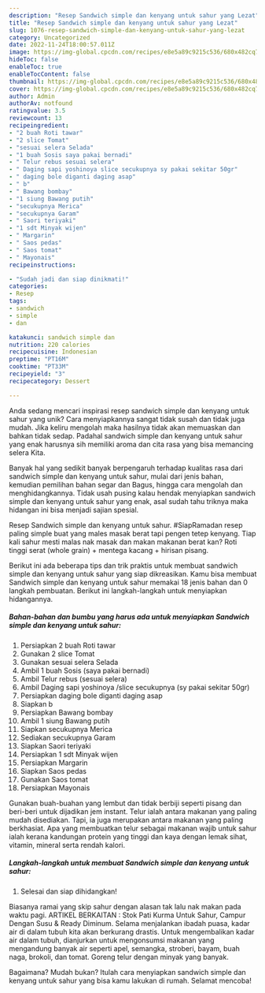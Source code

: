 ```yaml
---
description: "Resep Sandwich simple dan kenyang untuk sahur yang Lezat"
title: "Resep Sandwich simple dan kenyang untuk sahur yang Lezat"
slug: 1076-resep-sandwich-simple-dan-kenyang-untuk-sahur-yang-lezat
category: Uncategorized
date: 2022-11-24T18:00:57.011Z
image: https://img-global.cpcdn.com/recipes/e8e5a89c9215c536/680x482cq70/sandwich-simple-dan-kenyang-untuk-sahur-foto-resep-utama.jpg
hideToc: false
enableToc: true
enableTocContent: false
thumbnail: https://img-global.cpcdn.com/recipes/e8e5a89c9215c536/680x482cq70/sandwich-simple-dan-kenyang-untuk-sahur-foto-resep-utama.jpg
cover: https://img-global.cpcdn.com/recipes/e8e5a89c9215c536/680x482cq70/sandwich-simple-dan-kenyang-untuk-sahur-foto-resep-utama.jpg
author: Admin
authorAv: notfound
ratingvalue: 3.5
reviewcount: 13
recipeingredient:
- "2 buah Roti tawar"
- "2 slice Tomat"
- "sesuai selera Selada"
- "1 buah Sosis saya pakai bernadi"
- " Telur rebus sesuai selera"
- " Daging sapi yoshinoya slice secukupnya sy pakai sekitar 50gr"
- " daging bole diganti daging asap"
- " b"
- " Bawang bombay"
- "1 siung Bawang putih"
- "secukupnya Merica"
- "secukupnya Garam"
- " Saori teriyaki"
- "1 sdt Minyak wijen"
- " Margarin"
- " Saos pedas"
- " Saos tomat"
- " Mayonais"
recipeinstructions:

- "Sudah jadi dan siap dinikmati!"
categories:
- Resep
tags:
- sandwich
- simple
- dan

katakunci: sandwich simple dan 
nutrition: 220 calories
recipecuisine: Indonesian
preptime: "PT16M"
cooktime: "PT33M"
recipeyield: "3"
recipecategory: Dessert

---
```





Anda sedang mencari inspirasi resep sandwich simple dan kenyang untuk sahur yang unik? Cara menyiapkannya sangat tidak susah dan tidak juga mudah. Jika keliru mengolah maka hasilnya tidak akan memuaskan dan bahkan tidak sedap. Padahal sandwich simple dan kenyang untuk sahur yang enak harusnya sih memiliki aroma dan cita rasa yang bisa memancing selera Kita.





Banyak hal yang sedikit banyak berpengaruh terhadap kualitas rasa dari sandwich simple dan kenyang untuk sahur, mulai dari jenis bahan, kemudian pemilihan bahan segar dan Bagus, hingga cara mengolah dan menghidangkannya. Tidak usah pusing kalau hendak menyiapkan sandwich simple dan kenyang untuk sahur yang enak,      asal sudah tahu triknya maka hidangan ini bisa menjadi sajian spesial.














Resep Sandwich simple dan kenyang untuk sahur. #SiapRamadan resep paling simple buat yang males masak berat tapi pengen tetep kenyang. Tiap kali sahur mesti malas nak masak dan makan makanan berat kan? Roti tinggi serat (whole grain) + mentega kacang + hirisan pisang.






Berikut ini ada beberapa tips dan trik praktis untuk membuat sandwich simple dan kenyang untuk sahur yang siap dikreasikan. Kamu bisa membuat Sandwich simple dan kenyang untuk sahur memakai 18 jenis bahan dan 0 langkah pembuatan. Berikut ini langkah-langkah untuk menyiapkan hidangannya.

<!--inarticleads1-->

##### Bahan-bahan dan bumbu yang harus ada untuk menyiapkan Sandwich simple dan kenyang untuk sahur:

1. Persiapkan 2 buah Roti tawar
1. Gunakan 2 slice Tomat
1. Gunakan sesuai selera Selada
1. Ambil 1 buah Sosis (saya pakai bernadi)
1. Ambil  Telur rebus (sesuai selera)
1. Ambil  Daging sapi yoshinoya /slice secukupnya (sy pakai sekitar 50gr)
1. Persiapkan  daging bole diganti daging asap
1. Siapkan  b
1. Persiapkan  Bawang bombay
1. Ambil 1 siung Bawang putih
1. Siapkan secukupnya Merica
1. Sediakan secukupnya Garam
1. Siapkan  Saori teriyaki
1. Persiapkan 1 sdt Minyak wijen
1. Persiapkan  Margarin
1. Siapkan  Saos pedas
1. Gunakan  Saos tomat
1. Persiapkan  Mayonais


Gunakan buah-buahan yang lembut dan tidak berbiji seperti pisang dan beri-beri untuk dijadikan jem instant. Telur ialah antara makanan yang paling mudah disediakan. Tapi, ia juga merupakan antara makanan yang paling berkhasiat. Apa yang membuatkan telur sebagai makanan wajib untuk sahur ialah kerana kandungan protein yang tinggi dan kaya dengan lemak sihat, vitamin, mineral serta rendah kalori. 

<!--inarticleads2-->

##### Langkah-langkah untuk membuat Sandwich simple dan kenyang untuk sahur:


1. Selesai dan siap dihidangkan!

Biasanya ramai yang skip sahur dengan alasan tak lalu nak makan pada waktu pagi. ARTIKEL BERKAITAN : Stok Pati Kurma Untuk Sahur, Campur Dengan Susu &amp; Ready Diminum. Selama menjalankan ibadah puasa, kadar air di dalam tubuh kita akan berkurang drastis. Untuk mengembalikan kadar air dalam tubuh, dianjurkan untuk mengonsumsi makanan yang mengandung banyak air seperti apel, semangka, stroberi, bayam, buah naga, brokoli, dan tomat. Goreng telur dengan minyak yang banyak. 

Bagaimana? Mudah bukan? Itulah cara menyiapkan sandwich simple dan kenyang untuk sahur yang bisa kamu lakukan di rumah. Selamat mencoba!

